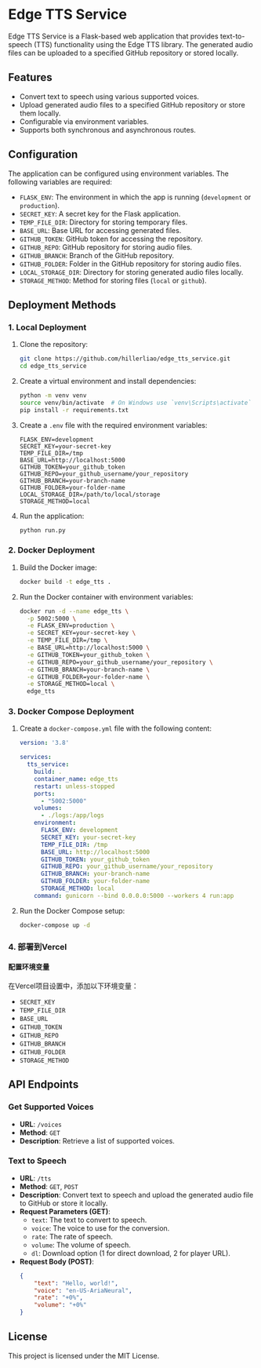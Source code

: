 # Edge TTS Service

Edge TTS Service is a Flask-based web application that provides text-to-speech (TTS) functionality using the Edge TTS library. The generated audio files can be uploaded to a specified GitHub repository or stored locally.

## Features

- Convert text to speech using various supported voices.
- Upload generated audio files to a specified GitHub repository or store them locally.
- Configurable via environment variables.
- Supports both synchronous and asynchronous routes.

## Configuration

The application can be configured using environment variables. The following variables are required:

- `FLASK_ENV`: The environment in which the app is running (`development` or `production`).
- `SECRET_KEY`: A secret key for the Flask application.
- `TEMP_FILE_DIR`: Directory for storing temporary files.
- `BASE_URL`: Base URL for accessing generated files.
- `GITHUB_TOKEN`: GitHub token for accessing the repository.
- `GITHUB_REPO`: GitHub repository for storing audio files.
- `GITHUB_BRANCH`: Branch of the GitHub repository.
- `GITHUB_FOLDER`: Folder in the GitHub repository for storing audio files.
- `LOCAL_STORAGE_DIR`: Directory for storing generated audio files locally.
- `STORAGE_METHOD`: Method for storing files (`local` or `github`).

## Deployment Methods

### 1. Local Deployment

1. Clone the repository:

    ```sh
    git clone https://github.com/hillerliao/edge_tts_service.git
    cd edge_tts_service
    ```

2. Create a virtual environment and install dependencies:

    ```sh
    python -m venv venv
    source venv/bin/activate  # On Windows use `venv\Scripts\activate`
    pip install -r requirements.txt
    ```

3. Create a `.env` file with the required environment variables:

    ```plaintext
    FLASK_ENV=development
    SECRET_KEY=your-secret-key
    TEMP_FILE_DIR=/tmp
    BASE_URL=http://localhost:5000
    GITHUB_TOKEN=your_github_token
    GITHUB_REPO=your_github_username/your_repository
    GITHUB_BRANCH=your-branch-name
    GITHUB_FOLDER=your-folder-name
    LOCAL_STORAGE_DIR=/path/to/local/storage
    STORAGE_METHOD=local
    ```

4. Run the application:

    ```sh
    python run.py
    ```

### 2. Docker Deployment

1. Build the Docker image:

    ```sh
    docker build -t edge_tts .
    ```

2. Run the Docker container with environment variables:

    ```sh
    docker run -d --name edge_tts \
      -p 5002:5000 \
      -e FLASK_ENV=production \
      -e SECRET_KEY=your-secret-key \
      -e TEMP_FILE_DIR=/tmp \
      -e BASE_URL=http://localhost:5000 \
      -e GITHUB_TOKEN=your_github_token \
      -e GITHUB_REPO=your_github_username/your_repository \
      -e GITHUB_BRANCH=your-branch-name \
      -e GITHUB_FOLDER=your-folder-name \
      -e STORAGE_METHOD=local \
      edge_tts
    ```

### 3. Docker Compose Deployment

1. Create a `docker-compose.yml` file with the following content:

    ```yaml
    version: '3.8'

    services:
      tts_service:
        build: .
        container_name: edge_tts
        restart: unless-stopped
        ports:
          - "5002:5000"
        volumes:
          - ./logs:/app/logs
        environment:
          FLASK_ENV: development
          SECRET_KEY: your-secret-key
          TEMP_FILE_DIR: /tmp
          BASE_URL: http://localhost:5000
          GITHUB_TOKEN: your_github_token
          GITHUB_REPO: your_github_username/your_repository
          GITHUB_BRANCH: your-branch-name
          GITHUB_FOLDER: your-folder-name
          STORAGE_METHOD: local
        command: gunicorn --bind 0.0.0.0:5000 --workers 4 run:app
    ```

2. Run the Docker Compose setup:

    ```sh
    docker-compose up -d
    ```

### 4. 部署到Vercel

#### 配置环境变量

在Vercel项目设置中，添加以下环境变量：

- `SECRET_KEY`
- `TEMP_FILE_DIR`
- `BASE_URL`
- `GITHUB_TOKEN`
- `GITHUB_REPO`
- `GITHUB_BRANCH`
- `GITHUB_FOLDER`
- `STORAGE_METHOD`

## API Endpoints

### Get Supported Voices

- **URL**: `/voices`
- **Method**: `GET`
- **Description**: Retrieve a list of supported voices.

### Text to Speech

- **URL**: `/tts`
- **Method**: `GET`, `POST`
- **Description**: Convert text to speech and upload the generated audio file to GitHub or store it locally.
- **Request Parameters (GET)**:
    - `text`: The text to convert to speech.
    - `voice`: The voice to use for the conversion.
    - `rate`: The rate of speech.
    - `volume`: The volume of speech.
    - `dl`: Download option (1 for direct download, 2 for player URL).
- **Request Body (POST)**:
    ```json
    {
        "text": "Hello, world!",
        "voice": "en-US-AriaNeural",
        "rate": "+0%",
        "volume": "+0%"
    }
    ```

## License

This project is licensed under the MIT License.
